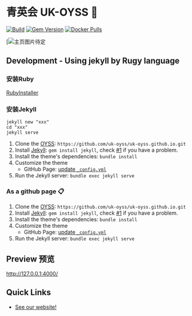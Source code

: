 # 青英会 UK-OYSS 🎨

[![Build](https://github.com/sylhare/Type-on-Strap/actions/workflows/jekyll-build.yml/badge.svg)](https://github.com/sylhare/Type-on-Strap/actions/workflows/jekyll-build.yml)
[![Gem Version](https://badge.fury.io/rb/type-on-strap.svg)](https://badge.fury.io/rb/type-on-strap)
[![Docker Pulls](https://img.shields.io/docker/pulls/sylhare/type-on-strap)](https://hub.docker.com/r/sylhare/type-on-strap)

[![主页图片待定]()


## Development - Using jekyll by Rugy language 
### 安装Ruby
[RubyInstaller](https://rubyinstaller.org/downloads/)

### 安装Jekyll
```shell
jekyll new "xxx"
cd "xxx"
jekyll serve
```

1. Clone the [OYSS](https://github.com/uk-oyss/uk-oyss.github.io.git): `https://github.com/uk-oyss/uk-oyss.github.io.git`
2. Install [Jekyll](https://jekyllrb.com/docs/installation/): `gem install jekyll`, check [#1](https://github.com/Sylhare/Type-on-Strap/issues/1) if you have a problem.
3. Install the theme's dependencies: `bundle install`
4. Customize the theme
	- GitHub Page: [update `_config.yml`](#site-configuration)
5. Run the Jekyll server: `bundle exec jekyll serve`

### As a github page 📋

1. Clone the [OYSS](https://github.com/uk-oyss/uk-oyss.github.io.git): `https://github.com/uk-oyss/uk-oyss.github.io.git`
2. Install [Jekyll](https://jekyllrb.com/docs/installation/): `gem install jekyll`, check [#1](https://github.com/Sylhare/Type-on-Strap/issues/1) if you have a problem.
3. Install the theme's dependencies: `bundle install`
4. Customize the theme
	- GitHub Page: [update `_config.yml`](#site-configuration)
5. Run the Jekyll server: `bundle exec jekyll serve`

## Preview 预览
http://127.0.0.1:4000/

## Quick Links
* [See our website!](https://www.oyss.org.uk/)


